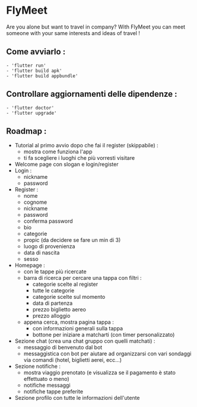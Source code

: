 # FlyMeet
Are you alone but want to travel in company? With FlyMeet you can meet someone with your same interests and ideas of travel !

## Come avviarlo :
    - 'flutter run'
    - 'flutter build apk'
    - 'flutter build appbundle'

## Controllare aggiornamenti delle dipendenze :
    - 'flutter doctor'
    - 'flutter upgrade'

## Roadmap :
- Tutorial al primo avvio dopo che fai il register (skippabile) :
	- mostra come funziona l'app
	- ti fa scegliere i luoghi che più vorresti visitare
- Welcome page con slogan e login/register
- Login : 
	- nickname
	- password
- Register :
	- nome
	- cognome
	- nickname
	- password
	- conferma password
	- bio
	- categorie
	- propic (da decidere se fare un min di 3)
	- luogo di provenienza
	- data di nascita
	- sesso
- Homepage :
	- con le tappe più ricercate
	- barra di ricerca per cercare una tappa con filtri :
		- categorie scelte al register
		- tutte le categorie
		- categorie scelte sul momento
		- data di partenza
		- prezzo biglietto aereo
		- prezzo alloggio
	- appena cerca, mostra pagina tappa :
		- con informazioni generali sulla tappa
		- bottone per iniziare a matcharti (con timer personalizzato)
- Sezione chat (crea una chat gruppo con quelli matchati) :
	- messaggio di benvenuto dal bot
	- messaggistica con bot per aiutare ad organizzarsi con vari sondaggi via comandi (hotel, biglietti aerei, ecc...)
- Sezione notifiche :
	- mostra viaggio prenotato (e visualizza se il pagamento è stato effettuato o meno)
	- notifiche messaggi
	- notifiche tappe preferite
- Sezione profilo con tutte le informazioni dell'utente